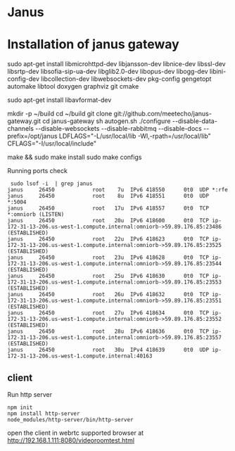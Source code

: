 # Janus 

# Installation of janus gateway 

sudo apt-get install libmicrohttpd-dev libjansson-dev libnice-dev libssl-dev libsrtp-dev libsofia-sip-ua-dev libglib2.0-dev libopus-dev libogg-dev libini-config-dev libcollection-dev libwebsockets-dev pkg-config gengetopt automake libtool doxygen graphviz git cmake

sudo apt-get install libavformat-dev

mkdir -p ~/build
cd ~/build
git clone git://github.com/meetecho/janus-gateway.git
cd janus-gateway
sh autogen.sh
./configure --disable-data-channels --disable-websockets --disable-rabbitmq --disable-docs --prefix=/opt/janus LDFLAGS="-L/usr/local/lib -Wl,-rpath=/usr/local/lib" CFLAGS="-I/usr/local/include"

make && sudo make install
sudo make configs


Running ports check
```
 sudo lsof -i  | grep janus
janus     26450            root    7u  IPv6 418550      0t0  UDP *:rfe 
janus     26450            root    8u  IPv6 418551      0t0  UDP *:5004 
janus     26450            root   17u  IPv6 418557      0t0  TCP *:omniorb (LISTEN)
janus     26450            root   20u  IPv6 418600      0t0  TCP ip-172-31-13-206.us-west-1.compute.internal:omniorb->59.89.176.85:23486 (ESTABLISHED)
janus     26450            root   22u  IPv6 418623      0t0  TCP ip-172-31-13-206.us-west-1.compute.internal:omniorb->59.89.176.85:23525 (ESTABLISHED)
janus     26450            root   23u  IPv6 418628      0t0  TCP ip-172-31-13-206.us-west-1.compute.internal:omniorb->59.89.176.85:23544 (ESTABLISHED)
janus     26450            root   25u  IPv6 418630      0t0  TCP ip-172-31-13-206.us-west-1.compute.internal:omniorb->59.89.176.85:23553 (ESTABLISHED)
janus     26450            root   26u  IPv6 418632      0t0  TCP ip-172-31-13-206.us-west-1.compute.internal:omniorb->59.89.176.85:23551 (ESTABLISHED)
janus     26450            root   27u  IPv6 418634      0t0  TCP ip-172-31-13-206.us-west-1.compute.internal:omniorb->59.89.176.85:23552 (ESTABLISHED)
janus     26450            root   28u  IPv6 418636      0t0  TCP ip-172-31-13-206.us-west-1.compute.internal:omniorb->59.89.176.85:23557 (ESTABLISHED)
janus     26450            root   30u  IPv4 418639      0t0  UDP ip-172-31-13-206.us-west-1.compute.internal:40163 

```

## client

Run http server 
```
npm init
npm install http-server
node_modules/http-server/bin/http-server
```

open the client in webrtc supported browser at 
http://192.168.1.111:8080/videoroomtest.html


